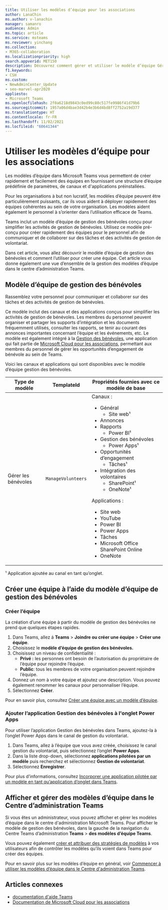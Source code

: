 ```yaml
---
title: Utiliser les modèles d’équipe pour les associations
author: LanaChin
ms.author: v-lanachin
manager: samanro
audience: Admin
ms.topic: article
ms.service: msteams
ms.reviewer: yinchang
ms.collection:
- M365-collaboration
ms.localizationpriority: high
search.appverid: MET150
description: Découvrez comment gérer et utiliser le modèle d’équipe Gérer les bénévoles pour créer facilement et rapidement des équipes de membres du personnel de votre organisation à but non lucratif qui communiquent et collaborent sur des activités de gestion de bénévoles.
f1.keywords:
- CSH
ms.custom:
- NewAdminCenter_Update
- seo-marvel-apr2020
appliesto:
- Microsoft Teams
ms.openlocfilehash: 2f0a6218d9843c0ed99c80c517fe9986f41d79b6
ms.sourcegitcommit: 1957a06d4bae3d42b4e3b6d4bd8ff2752a19d377
ms.translationtype: HT
ms.contentlocale: fr-FR
ms.lasthandoff: 11/02/2021
ms.locfileid: "60641344"
---
```

# <a name="use-nonprofit-team-templates"></a>Utiliser les modèles d’équipe pour les associations

Les modèles d’équipe dans Microsoft Teams vous permettent de créer rapidement et facilement des équipes en fournissant une structure d’équipe prédéfinie de paramètres, de canaux et d'applications préinstallées.

Pour les organisations à but non lucratif, les modèles d’équipe peuvent être particulièrement puissants, car ils vous aident à déployer rapidement des équipes cohérentes au sein de votre organisation. Les modèles aident également le personnel à s’orienter dans l’utilisation efficace de Teams.

Teams inclut un modèle d’équipe de gestion des bénévoles conçu pour simplifier les activités de gestion de bénévoles. Utilisez ce modèle pré-conçu pour créer rapidement des équipes pour le personnel afin de communiquer et de collaborer sur des tâches et des activités de gestion de volontariat.

Dans cet article, vous allez découvrir le modèle d’équipe de gestion des bénévoles et comment l’utiliser pour créer une équipe. Cet article vous donne également une vue d’ensemble de la gestion des modèles d’équipe dans le centre d’administration Teams.

## <a name="manage-volunteers-team-template"></a>Modèle d’équipe de gestion des bénévoles

Rassemblez votre personnel pour communiquer et collaborer sur des tâches et des activités de gestion de bénévoles.

Ce modèle inclut des canaux et des applications conçus pour simplifier les activités de gestion de bénévoles. Les membres du personnel peuvent organiser et partager les supports d’intégration et les documents fréquemment utilisés, consulter les rapports, se tenir au courant des annonces importantes concernant l’équipe et les événements, etc. Le modèle est également intégré à la [Gestion des bénévoles](/dynamics365/industry/nonprofit/volunteer-management-use), une application qui fait partie de [Microsoft Cloud pour les associations](/industry/nonprofit/), permettant aux membres du personnel de gérer les opportunités d’engagement de bénévole au sein de Teams.

Voici les canaux et applications qui sont disponibles avec le modèle d’équipe gestion des bénévoles.

| Type de modèle |TemplateId | Propriétés fournies avec ce modèle de base |
| ------------------|-- |----------------------------------------------------- |
|Gérer les bénévoles| `ManageVolunteers` |Canaux : <ul><li>Général<ul><li>Site web&sup1;</li></ul><li>Annonces</li><li>Rapports<ul><li>Power BI&sup1;</li></ul></li><li>Gestion des bénévoles<ul><li>Power Apps&sup1;</li></ul></li><li>Opportunités d’engagement<ul><li>Tâches&sup1;</li></ul></li><li>Intégration des volontaires<ul><li>SharePoint&sup1;</li><li>OneNote&sup1;</li></ul></li></ul> Applications : <ul><li>Site web</li><li>YouTube</li><li>Power BI</li><li>Power Apps</li><li>Tâches</li><li>Microsoft Office SharePoint Online</li><li>OneNote</li></ul>|

&sup1; Application ajoutée au canal en tant qu’onglet.

## <a name="create-a-team-using-the-manage-volunteers-team-template"></a>Créer une équipe à l’aide du modèle d’équipe de gestion des bénévoles

### <a name="create-the-team"></a>Créer l’équipe

La création d’une équipe à partir du modèle de gestion des bénévoles ne prend que quelques étapes rapides.

1. Dans Teams, allez á **Teams** > **Joindre ou créer une équipe** > **Créer une équipe**.
2. Choisissez le **modèle d’équipe de gestion des bénévoles.**
3. Choisissez un niveau de confidentialité :
    - **Privé :** les personnes ont besoin de l’autorisation du propriétaire de l’équipe pour rejoindre l’équipe.
    - **Public**: tous les membres de votre organisation peuvent rejoindre l’équipe.
4. Donnez un nom à votre équipe et ajoutez une description. Vous pouvez également renommer les canaux pour personnaliser l’équipe.
5. Sélectionnez **Créer**.

Pour en savoir plus, consultez [Créer une équipe avec un modèle d’équipe](https://support.microsoft.com/office/create-a-team-with-team-templates-702a2977-e662-4038-bef5-bdf8ee47b17b).

### <a name="add-the-volunteer-management-app-to-the-power-apps-tab"></a>Ajouter l’application Gestion des bénévoles à l'onglet Power Apps

Pour utiliser l’application Gestion des bénévoles dans Teams, ajoutez-la à l’onglet Power Apps dans le canal de gestion du volontariat. 

1. Dans Teams, allez à l’équipe que vous avez créée, choisissez le canal gestion du volontariat, puis sélectionnez l’onglet **Power Apps**.
2. Dans la liste drop-down, sélectionnez **applications pilotées par un modèle** puis recherchez et sélectionnez **Gestion de volontariat**.
3. Sélectionnez **Enregistrer**.

Pour plus d’informations, consultez [Incorporer une application pilotée par un modèle en tant qu’application d’onglet dans Teams](/powerapps/teams/embed-model-driven-teams-tab).

## <a name="view-and-manage-team-templates-in-the-teams-admin-center"></a>Afficher et gérer des modèles d’équipe dans le Centre d’administration Teams

Si vous êtes un administrateur, vous pouvez afficher et gérer les modèles d’équipe dans le centre d'administration Microsoft Teams. Pour afficher le modèle de gestion des bénévoles, dans la gauche de la navigation du Centre Teams d’administration **Teams** > **des modèles d’équipe Teams**.

Vous pouvez également [créer et attribuer des stratégies de modèles](templates-policies.md) à vos utilisateurs afin de contrôler les modèles qu’ils voient dans Teams pour créer des équipes.

Pour en savoir plus sur les modèles d’équipe en général, voir [Commencer à utiliser les modèles d’équipe dans le Centre d'administration Teams](get-started-with-teams-templates-in-the-admin-console.md).

## <a name="related-articles"></a>Articles connexes

- [documentation d'aide Teams](https://support.microsoft.com/teams)
- [Documentation de Microsoft Cloud pour les associations](/industry/nonprofit/)
